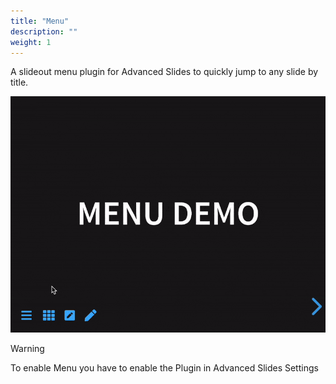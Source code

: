 ```yaml
---
title: "Menu"
description: ""
weight: 1
---
```


A slideout menu plugin for Advanced Slides to quickly jump to any slide by title. 

![Menu](../images/menu.gif)


> [!WARNING]
> To enable Menu you have to enable the Plugin in Advanced Slides Settings
